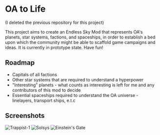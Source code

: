 # OA to Life
(I deleted the previous repository for this project)

This project aims to create an Endless Sky Mod that represents OA's planets, star systems, factions, and spaceships, in order to establish a bed upon which the community might be able to scaffold game campaigns and ideas. It is currently in prototype state. Have fun!

## Roadmap
- Capitals of all factions
- Other star systems that are required to understand a hyperpower
- "Interesting" planets - what counts as interesting is left for me and any contributors of this mod to decide
- Essential spaceships required to understand the OA universe - linelayers, transport ships, e.t.c

## Screenshots
![Trappist-1](https://github.com/user-attachments/assets/c32b14a9-b907-4006-ad5d-32564eba9d35)
![Solsys](https://github.com/user-attachments/assets/f754d979-6b6a-4427-bf64-b38ada39c733)
![Einstein's Gate](https://github.com/user-attachments/assets/d39a0817-44de-4f29-ac3f-9555c2331659)
